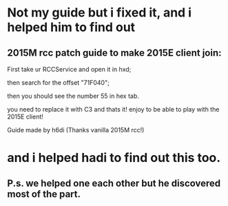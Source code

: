 # Not my guide but i fixed it, and i helped him to find out
## 2015M rcc patch guide to make 2015E client join:

First take ur RCCService and open it in hxd;

then search for the offset "71F040";

then you should see the number 55 in hex tab. 

you need to replace it with C3 and thats it!
enjoy to be able to play with the 2015E client!

Guide made by h6di (Thanks vanilla 2015M rcc!)
# and i helped hadi to find out this too.

## P.s. we helped one each other but he discovered most of the part.
